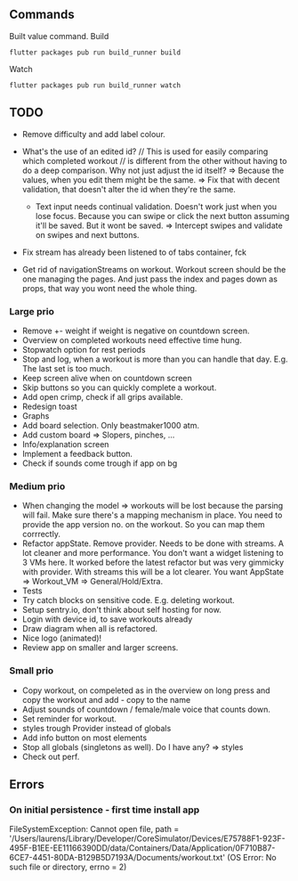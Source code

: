 ## Commands
Built value command.
Build
```
flutter packages pub run build_runner build
```
Watch
```
flutter packages pub run build_runner watch
```

## TODO

- Remove difficulty and add label colour.

- What's the use of an edited id? 
  // This is used for easily comparing which completed workout
  // is different from the other without having to do a deep comparison.
  Why not just adjust the id itself?
  => Because the values, when you edit them might be the same.
  => Fix that with decent validation, that doesn't alter the id when they're the same.
  
  - Text input needs continual validation. Doesn't work just when you lose focus.
    Because you can swipe or click the next button assuming it'll be saved.
    But it wont be saved.
    => Intercept swipes and validate on swipes and next buttons.

- Fix stream has already been listened to of tabs container, fck
- Get rid of navigationStreams on workout. Workout screen should be the one managing the pages.
  And just pass the index and pages down as props, that way you wont need the whole thing.

### Large prio

- Remove +- weight if weight is negative on countdown screen.
- Overview on completed workouts need effective time hung.
- Stopwatch option for rest periods
- Stop and log, when a workout is more than you can handle that day. E.g. The last set is too much.
- Keep screen alive when on countdown screen
- Skip buttons so you can quickly complete a workout.
- Add open crimp, check if all grips available.
- Redesign toast
- Graphs
- Add board selection. Only beastmaker1000 atm.
- Add custom board => Slopers, pinches, ... 
- Info/explanation screen
- Implement a feedback button.
- Check if sounds come trough if app on bg 

### Medium prio

- When changing the model => workouts will be lost because the parsing will fail. Make sure there's a mapping mechanism in place.
  You need to provide the app version no. on the workout. So you can map them corrrectly.
- Refactor appState. Remove provider. Needs to be done with streams. A lot cleaner and more performance.
  You don't want a widget listening to 3 VMs here. It worked before the latest refactor but was 
  very gimmicky with provider. With streams this will be a lot clearer. You want AppState => Workout_VM => General/Hold/Extra.
- Tests
- Try catch blocks on sensitive code. E.g. deleting workout.
- Setup sentry.io, don't think about self hosting for now.
- Login with device id, to save workouts already
- Draw diagram when all is refactored.
- Nice logo (animated)!
- Review app on smaller and larger screens.

### Small prio

- Copy workout, on compeleted as in the overview on long press and copy the workout and add - copy to the name
- Adjust sounds of countdown / female/male voice that counts down.
- Set reminder for workout.
- styles trough Provider instead of globals
- Add info button on most elements
- Stop all globals (singletons as well). Do I have any? => styles
- Check out perf.
  
## Errors

### On initial persistence - first time install app
FileSystemException: Cannot open file, path = '/Users/laurens/Library/Developer/CoreSimulator/Devices/E75788F1-923F-495F-B1EE-EE11166390DD/data/Containers/Data/Application/0F710B87-6CE7-4451-80DA-B129B5D7193A/Documents/workout.txt' (OS Error: No such file or directory, errno = 2)